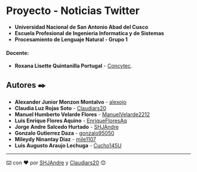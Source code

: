 # Proyecto - Noticias Twitter
- **Universidad Nacional de San Antonio Abad del Cusco**
- **Escuela Profesional de Ingenieria Informatica y de Sistemas**
- **Procesamiento de Lenguaje Natural - Grupo 1**
#### Docente:
- **Roxana Lisette Quintanilla Portugal** - [Concytec](http://dina.concytec.gob.pe/appDirectorioCTI/VerDatosInvestigador.do;jsessionid=f564431f36070c2b4a0e4a590b74?id_investigador=40930).

## Autores ✒️
* **Alexander Junior Monzon Montalvo** - [alexojo](https://github.com/alexojo)
* **Claudia Luz Rojas Soto** - [Claudiars20](https://github.com/Claudiars20)
* **Manuel Humberto Velarde Flores** - [ManuelVelarde2212](https://github.com/ManuelVelarde2212)
* **Luis Enrique Flores Aquino** - [EnriqueFloresAq](https://github.com/EnriqueFloresAq)
* **Jorge Andre Salcedo Hurtado** - [SHJAndre](https://github.com/SHJAndre)
* **Gonzalo Gutierrez Daza** - [gonzalo95050](https://github.com/gonzalo95050)
* **Mileydy Ninantay Diaz** - [mile1107](https://github.com/mile1107)
* **Luis Augusto Araujo Lechuga** - [Cucho145U](https://github.com/Cucho145U)
---
⌨️ con ❤️ por [SHJAndre](https://github.com/SHJAndre) y [Claudiars20](https://github.com/Claudiars20) 😊
